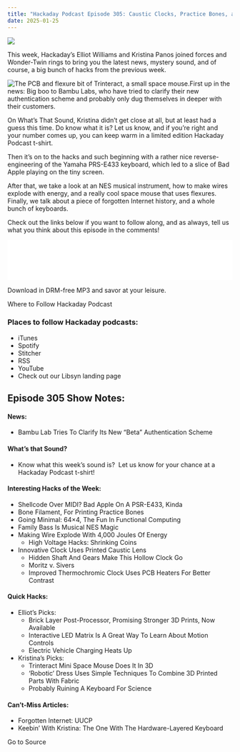 ```yaml
---
title: "Hackaday Podcast Episode 305: Caustic Clocks, Practice Bones, and Brick Layers"
date: 2025-01-25
---
```


![](https://hackaday.com/wp-content/uploads/2016/05/microphone.jpg?w=800)

This week, Hackaday’s Elliot Williams and Kristina Panos joined forces and Wonder-Twin rings to bring you the latest news, mystery sound, and of course, a big bunch of hacks from the previous week.

![The PCB and flexure bit of Trinteract, a small space mouse.](https://hackaday.com/wp-content/uploads/2025/01/trinteract-600.jpeg?w=400)First up in the news: Big boo to Bambu Labs, who have tried to clarify their new authentication scheme and probably only dug themselves in deeper with their customers.

On What’s That Sound, Kristina didn’t get close at all, but at least had a guess this time. Do know what it is? Let us know, and if you’re right and your number comes up, you can keep warm in a limited edition Hackaday Podcast t-shirt.

Then it’s on to the hacks and such beginning with a rather nice reverse-engineering of the Yamaha PRS-E433 keyboard, which led to a slice of Bad Apple playing on the tiny screen.

After that, we take a look at an NES musical instrument, how to make wires explode with energy, and a really cool space mouse that uses flexures. Finally, we talk about a piece of forgotten Internet history, and a whole bunch of keyboards.

Check out the links below if you want to follow along, and as always, tell us what you think about this episode in the comments!

<iframe loading="lazy" style="border: none;" title="Libsyn Player" src="//html5-player.libsyn.com/embed/episode/id/34994535/height/90/theme/custom/thumbnail/yes/direction/backward/render-playlist/no/custom-color/000000/" width="100%" height="90" scrolling="no" allowfullscreen="allowfullscreen"></iframe>

Download in DRM-free MP3 and savor at your leisure.

Where to Follow Hackaday Podcast

### Places to follow Hackaday podcasts:

- iTunes
- Spotify
- Stitcher
- RSS
- YouTube
- Check out our Libsyn landing page

## Episode 305 Show Notes:

#### News:

- Bambu Lab Tries To Clarify Its New “Beta” Authentication Scheme

#### What’s that Sound?

- Know what this week’s sound is?  Let us know for your chance at a Hackaday Podcast t-shirt!

#### Interesting Hacks of the Week:

- Shellcode Over MIDI? Bad Apple On A PSR-E433, Kinda
- Bone Filament, For Printing Practice Bones
- Going Minimal: 64×4, The Fun In Functional Computing
- Family Bass Is Musical NES Magic
- Making Wire Explode With 4,000 Joules Of Energy
    - High Voltage Hacks: Shrinking Coins
- Innovative Clock Uses Printed Caustic Lens
    - Hidden Shaft And Gears Make This Hollow Clock Go
    - Moritz v. Sivers
    - Improved Thermochromic Clock Uses PCB Heaters For Better Contrast

#### Quick Hacks:

- Elliot’s Picks:
    - Brick Layer Post-Processor, Promising Stronger 3D Prints, Now Available
    - Interactive LED Matrix Is A Great Way To Learn About Motion Controls
    - Electric Vehicle Charging Heats Up
- Kristina’s Picks:
    - Trinteract Mini Space Mouse Does It In 3D
    - ‘Robotic’ Dress Uses Simple Techniques To Combine 3D Printed Parts With Fabric
    - Probably Ruining A Keyboard For Science

#### Can’t-Miss Articles:

- Forgotten Internet: UUCP
- Keebin’ With Kristina: The One With The Hardware-Layered Keyboard

Go to Source
